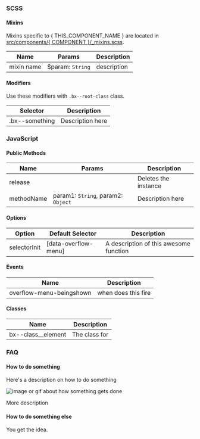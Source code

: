 ### SCSS

#### Mixins

Mixins specific to { THIS_COMPONENT_NAME } are located in [src/components/{ COMPONENT }/\_mixins.scss]().

| Name       | Params            | Description |
| ---------- | ----------------- | ----------- |
| mixin name | \$param: `String` | description |

#### Modifiers

Use these modifiers with `.bx--root-class` class.

| Selector       | Description      |
| -------------- | ---------------- |
| .bx--something | Description here |

### JavaScript

#### Public Methods

| Name       | Params                             | Description          |
| ---------- | ---------------------------------- | -------------------- |
| release    |                                    | Deletes the instance |
| methodName | param1: `String`, param2: `Object` | Description here     |

#### Options

| Option       | Default Selector     | Description                            |
| ------------ | -------------------- | -------------------------------------- |
| selectorInit | [data-overflow-menu] | A description of this awesome function |

#### Events

| Name                     | Description         |
| ------------------------ | ------------------- |
| overflow-menu-beingshown | when does this fire |

#### Classes

| Name                 | Description   |
| -------------------- | ------------- |
| bx--class\_\_element | The class for |

### FAQ

#### How to do something

Here's a description on how to do something

![image or gif about how something gets done]()

More description

#### How to do something else

You get the idea.
